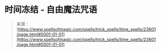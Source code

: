 <!--yml

category: 未分类

date: 2024-06-12 19:08:50

-->

# 时间冻结 - 自由魔法咒语

> 来源：[https://www.spellsofmagic.com/spells/trick_spells/time_spells/23601/page.html#0001-01-01](https://www.spellsofmagic.com/spells/trick_spells/time_spells/23601/page.html#0001-01-01)

